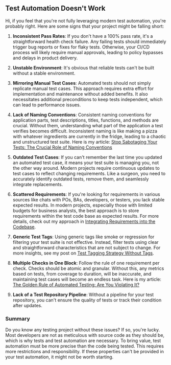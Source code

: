 ## Test Automation Doesn't Work

Hi, if you feel that you're not fully leveraging modern test automation, you're probably right. Here are some signs that
your project might be falling short:

1. **Inconsistent Pass Rates**: If you don't have a 100% pass rate, it's a straightforward health check failure. Any
   failing tests should immediately trigger bug reports or fixes for flaky tests. Otherwise, your CI/CD process will
   likely require manual approvals, leading to policy bypasses and delays in product delivery.

2. **Unstable Environment**: It's obvious that reliable tests can't be built without a stable environment.

3. **Mirroring Manual Test Cases**: Automated tests should not simply replicate manual test cases. This approach
   requires extra effort for implementation and maintenance without added benefits. It also necessitates additional
   preconditions to keep tests independent, which can lead to performance issues.

4. **Lack of Naming Conventions**: Consistent naming conventions for application parts, test descriptions, titles,
   functions, and methods are crucial. Without them, understanding what part of the application a test verifies becomes
   difficult. Inconsistent naming is like making a pizza with whatever ingredients are currently in the fridge, leading
   to a chaotic and unstructured test suite. Here is my
   article: [Stop Sabotaging Your Tests: The Crucial Role of Naming Conventions](naming-convention)

5. **Outdated Test Cases**: If you can't remember the last time you updated an automated test case, it means your test
   suite is managing you, not the other way around. Modern projects require continuous updates to test cases to reflect
   changing requirements. Like a surgeon, you need to accurately identify outdated tests, remove them, and seamlessly
   integrate replacements.

6. **Scattered Requirements**: If you're looking for requirements in various sources like chats with POs, BAs,
   developers, or testers, you lack stable expected results. In modern projects, especially those with limited budgets
   for business analysts, the best approach is to store requirements within the test code base as expected results. For
   more details, check out my approach
   in [Integrating Requirements into the Codebase](requirements-integration-practical-approach.md).

7. **Generic Test Tags**: Using generic tags like smoke or regression for filtering your test suite is not effective.
   Instead, filter tests using clear and straightforward characteristics that are not subject to change. For more
   insights, see my post on [Test Tagging Strategy Without Tags](tagging-strategy.md).

8. **Multiple Checks in One Block**: Follow the rule of one requirement per check. Checks should be atomic and granular.
   Without this, any metrics based on tests, from coverage to duration, will be inaccurate, and maintaining test cases
   will become an endless task. Here is my
   article: [The Golden Rule of Automated Testing: Are You Violating It?](golden-rule-of-automated-testing.md)

9. **Lack of a Test Repository Pipeline**: Without a pipeline for your test repository, you can't ensure the quality of
   tests or track their condition after updates.

### Summary

Do you know any testing project without these issues? If so, you're lucky. Most developers are not as meticulous with
source code as they should be, which is why tests and test automation are necessary. To bring value, test automation
must be more precise than the code being tested. This requires more restrictions and responsibility. If these properties
can't be provided in your test automation, it might not be worth starting.